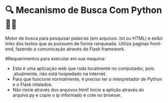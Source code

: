# 🔍 Mecanismo de Busca Com Python 🐍🧪
Motor de busca para pesquisar palavras (em arquivos .txt ou HTML) e exibir links dos textos que as possuem de forma ranqueada. Utiliza paginas front-end, fazendo a comunicação através do Flask framework.

#Requerimentos para executar em sua maquina:
- Esta é uma aplicação web que roda localmente no computador, pois ,atualmente, não está hospedado na internet.
- Para que funcione normalmente, é preciso ter o interpretador de Python e o Flask intalados.
- Não inicie através dos arquivos html! Inicie a aplição através do arquivo.py e copie o ip informado e cole no browser.
